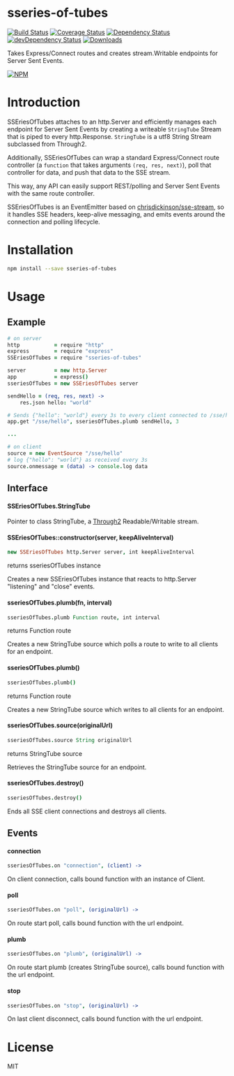 # sseries-of-tubes

[![Build Status][ci-master]][travis-ci]
[![Coverage Status][coverage-master]][coveralls]
[![Dependency Status][dependency]][david]
[![devDependency Status][dev-dependency]][david]
[![Downloads][downloads]][npm]

Takes Express/Connect routes and creates stream.Writable endpoints for Server Sent Events.

[![NPM](https://nodei.co/npm/sseries-of-tubes.png?downloads=true&downloadRank=true&stars=true)](https://npmjs.org/package/sseries-of-tubes)

# Introduction

SSEriesOfTubes attaches to an http.Server and efficiently manages each endpoint for Server Sent Events by creating a writeable `StringTube` Stream that is piped to every http.Response.  `StringTube` is a utf8 String Stream subclassed from Through2.

Additionally, SSEriesOfTubes can wrap a standard Express/Connect route controller (a `function` that takes arguments `(req, res, next)`), poll that controller for data, and push that data to the SSE stream.

This way, any API can easily support REST/polling and Server Sent Events with the same route controller.

SSEriesOfTubes is an EventEmitter based on [chrisdickinson/sse-stream](https://github.com/chrisdickinson/sse-stream), so it handles SSE headers, keep-alive messaging, and emits events around the connection and polling lifecycle.

# Installation
```sh
npm install --save sseries-of-tubes
```

# Usage

## Example

```coffee
# on server
http           = require "http"
express        = require "express"
SSEriesOfTubes = require "sseries-of-tubes"

server         = new http.Server
app            = express()
sseriesOfTubes = new SSEriesOfTubes server

sendHello = (req, res, next) ->
    res.json hello: "world"

# Sends {"hello": "world"} every 3s to every client connected to /sse/hello
app.get "/sse/hello", sseriesOfTubes.plumb sendHello, 3

...

# on client
source = new EventSource "/sse/hello"
# log {"hello": "world"} as received every 3s
source.onmessage = (data) -> console.log data

```

## Interface

#### SSEriesOfTubes.StringTube

Pointer to class StringTube, a [Through2](https://github.com/rvagg/through2) Readable/Writable stream.

#### SSEriesOfTubes::constructor(server, keepAliveInterval)
```coffee
new SSEriesOfTubes http.Server server, int keepAliveInterval
```
returns sseriesOfTubes instance

Creates a new SSEriesOfTubes instance that reacts to http.Server "listening" and "close" events.

#### sseriesOfTubes.plumb(fn, interval)
```coffee
sseriesOfTubes.plumb Function route, int interval
```
returns Function route

Creates a new StringTube source which polls a route to write to all clients for an endpoint.

#### sseriesOfTubes.plumb()
```coffee
sseriesOfTubes.plumb()
```
returns Function route

Creates a new StringTube source which writes to all clients for an endpoint.

#### sseriesOfTubes.source(originalUrl)
```coffee
sseriesOfTubes.source String originalUrl
```
returns StringTube source

Retrieves the StringTube source for an endpoint.

#### sseriesOfTubes.destroy()
```coffee
sseriesOfTubes.destroy()
```
Ends all SSE client connections and destroys all clients.

## Events

#### connection
```coffee
sseriesOfTubes.on "connection", (client) ->
```
On client connection, calls bound function with an instance of Client.

#### poll
```coffee
sseriesOfTubes.on "poll", (originalUrl) ->
```
On route start poll, calls bound function with the url endpoint.

#### plumb
```coffee
sseriesOfTubes.on "plumb", (originalUrl) ->
```
On route start plumb (creates StringTube source), calls bound function with the url endpoint.

#### stop
```coffee
sseriesOfTubes.on "stop", (originalUrl) ->
```
On last client disconnect, calls bound function with the url endpoint.

# License

MIT

  [ci-master]: https://img.shields.io/travis/nextorigin/sseries-of-tubes/master.svg?style=flat-square
  [travis-ci]: https://travis-ci.org/nextorigin/sseries-of-tubes
  [coverage-master]: https://img.shields.io/coveralls/nextorigin/sseries-of-tubes/master.svg?style=flat-square
  [coveralls]: https://coveralls.io/r/nextorigin/sseries-of-tubes
  [dependency]: https://img.shields.io/david/nextorigin/sseries-of-tubes.svg?style=flat-square
  [david]: https://david-dm.org/nextorigin/sseries-of-tubes
  [dev-dependency]: https://img.shields.io/david/dev/nextorigin/sseries-of-tubes.svg?style=flat-square
  [david-dev]: https://david-dm.org/nextorigin/sseries-of-tubes#info=devDependencies
  [downloads]: https://img.shields.io/npm/dm/sseries-of-tubes.svg?style=flat-square
  [npm]: https://www.npmjs.org/package/sseries-of-tubes